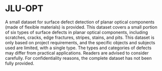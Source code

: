 # JLU-OPT
A small dataset for surface defect detection of planar optical components (made of flexible materials) is provided. This dataset covers a small portion of six types of surface defects in planar optical components, including scratches, cracks, edge fractures, stripes, stains, and pits. This dataset is only based on project requirements, and the specific objects and subjects used are limited, with a single type. The types and categories of defects may differ from practical applications. Readers are advised to consider carefully. For confidentiality reasons, the complete dataset has not been fully provided.
